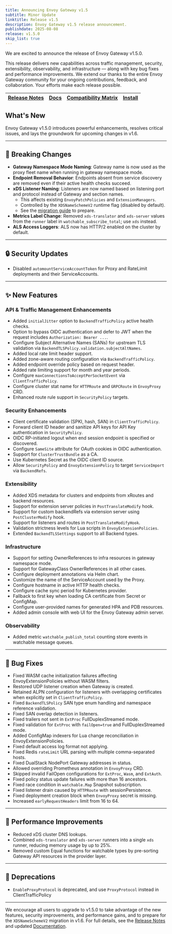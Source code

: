 ```yaml
---
title: Announcing Envoy Gateway v1.5
subtitle: Minor Update
linktitle: Release v1.5
description: Envoy Gateway v1.5 release announcement.
publishdate: 2025-08-08
release: v1.5.0
skip_list: true
---
```


We are excited to announce the release of Envoy Gateway v1.5.0.

This release delivers new capabilities across traffic management, security, extensibility, observability, and infrastructure — along with key bug fixes and performance improvements. We extend our thanks to the entire Envoy Gateway community for your ongoing contributions, feedback, and collaboration. Your efforts make each release possible.

| [Release Notes][] | [Docs][docs] | [Compatibility Matrix][matrix] | [Install][] |
|-------------------|--------------|--------------------------------|--------------|

## What's New

Envoy Gateway v1.5.0 introduces powerful enhancements, resolves critical issues, and lays the groundwork for upcoming changes in v1.6.

---

## 🚨 Breaking Changes

- **Gateway Namespace Mode Naming**: Gateway name is now used as the proxy fleet name when running in gateway namespace mode.
- **Endpoint Removal Behavior**: Endpoints absent from service discovery are removed even if their active health checks succeed.
- **xDS Listener Naming**: Listeners are now named based on listening port and protocol instead of Gateway and section names.  
  - This affects existing `EnvoyPatchPolicies` and `ExtensionManagers`.  
  - Controlled by the `XDSNameSchemeV2` runtime flag (disabled by default).
  - See the [migration guide](../../v1.5/tasks/extensibility/envoy-patch-policy#xds-name-scheme-v2) to prepare.
- **Metrics Label Change**: Removed `xds-translator` and `xds-server` values from the `runner` label in `watchable_subscribe_total`; use `xds` instead.
- **ALS Access Loggers**: ALS now has HTTP/2 enabled on the cluster by default.

---

## 🔒 Security Updates

- Disabled `automountServiceAccountToken` for Proxy and RateLimit deployments and their ServiceAccounts.

---

## ✨ New Features

### API & Traffic Management Enhancements

- Added `initialJitter` option to `BackendTrafficPolicy` active health checks.
- Option to bypass OIDC authentication and defer to JWT when the request includes `Authorization: Bearer ...`.
- Configure Subject Alternative Names (SANs) for upstream TLS validation via `BackendTLSPolicy.validation.subjectAltNames`.
- Added local rate limit header support.
- Added zone-aware routing configuration via `BackendTrafficPolicy`.
- Added endpoint override policy based on request header.
- Added rate limiting support for month and year periods.
- Configure `maxConnectionsToAcceptPerSocketEvent` via `ClientTrafficPolicy`.
- Configure cluster stat name for `HTTPRoute` and `GRPCRoute` in `EnvoyProxy` CRD.
- Enhanced route rule support in `SecurityPolicy` targets.

### Security Enhancements

- Client certificate validation (SPKI, hash, SAN) in `ClientTrafficPolicy`.
- Forward client ID header and sanitize API keys for API Key authentication in `SecurityPolicy`.
- OIDC RP-initiated logout when end session endpoint is specified or discovered.
- Configure `SameSite` attribute for OAuth cookies in OIDC authentication.
- Support for `ClusterTrustBundle` as a CA.
- Use Kubernetes Secret as the OIDC client ID source.
- Allow `SecurityPolicy` and `EnvoyExtensionPolicy` to target `ServiceImport` via `BackendRefs`.

### Extensibility

- Added XDS metadata for clusters and endpoints from xRoutes and backend resources.
- Support for extension server policies in `PostTranslateModify` hook.
- Support for custom backendRefs via extension server using `PostClusterModify` hook.
- Support for listeners and routes in `PostTranslateModifyHook`.
- Validation strictness levels for Lua scripts in `EnvoyExtensionPolicies`.
- Extended `BackendTLSSettings` support to all Backend types.

### Infrastructure

- Support for setting OwnerReferences to infra resources in gateway namespace mode.
- Support for GatewayClass OwnerReferences in all other cases.
- Configure deployment annotations via Helm chart.
- Customize the name of the ServiceAccount used by the Proxy.
- Configure hostname in active HTTP health checks.
- Configure cache sync period for Kubernetes provider.
- Fallback to first key when loading CA certificate from Secret or ConfigMap.
- Configure user-provided names for generated HPA and PDB resources.
- Added admin console with web UI for the Envoy Gateway admin server.

### Observability

- Added metric `watchable_publish_total` counting store events in watchable message queues.

---

## 🐞 Bug Fixes

- Fixed WASM cache initialization failures affecting EnvoyExtensionPolicies without WASM filters.
- Restored UDP listener creation when Gateway is created.
- Retained ALPN configuration for listeners with overlapping certificates when explicitly set in `ClientTrafficPolicy`.
- Fixed `BackendTLSPolicy` SAN type enum handling and namespace reference validation.
- Fixed SAN overlap detection in listeners.
- Fixed trailers not sent in `ExtProc` FullDuplexStreamed mode.
- Fixed validation for `ExtProc` with `failOpen=true` and FullDuplexStreamed mode.
- Added ConfigMap indexers for Lua change reconciliation in EnvoyExtensionPolicies.
- Fixed default access log format not applying.
- Fixed Redis `rateLimit` URL parsing with multiple comma-separated hosts.
- Fixed DualStack NodePort Gateway addresses in status.
- Allowed overriding Prometheus annotation in `EnvoyProxy` CRD.
- Skipped invalid FailOpen configurations for `ExtProc`, `Wasm`, and `ExtAuth`.
- Fixed policy status update failures with more than 16 ancestors.
- Fixed race condition in `watchable.Map` Snapshot subscription.
- Fixed listener drain caused by `HTTPRoute` with sessionPersistence.
- Fixed deployment creation block when `EnvoyProxy` secret is missing.
- Increased `earlyRequestHeaders` limit from 16 to 64.

---

## 🚀 Performance Improvements

- Reduced xDS cluster DNS lookups.
- Combined `xds-translator` and `xds-server` runners into a single `xds` runner, reducing memory usage by up to 25%.
- Removed custom Equal functions for watchable types by pre-sorting Gateway API resources in the provider layer.

---

## 🛑 Deprecations

- `EnableProxyProtocol` is deprecated, and use `ProxyProtocol` instead in ClientTrafficPolicy

---

We encourage all users to upgrade to v1.5.0 to take advantage of the new features, security improvements, and performance gains, and to prepare for the `XDSNameSchemeV2` migration in v1.6. For full details, see the [Release Notes][] and updated [Documentation][docs].

[Release Notes]: ./notes/v1.5.0.md
[docs]: https://gateway.envoyproxy.io
[matrix]: https://gateway.envoyproxy.io/news/releases/matrix/
[Install]: https://gateway.envoyproxy.io/docs/tasks/quickstart/
